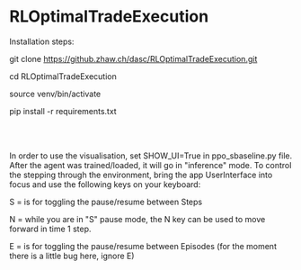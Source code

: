 # RLOptimalTradeExecution


Installation steps:

git clone https://github.zhaw.ch/dasc/RLOptimalTradeExecution.git

cd RLOptimalTradeExecution

source venv/bin/activate

pip install -r requirements.txt

<br/><br/>

In order to use the visualisation, set SHOW_UI=True in ppo_sbaseline.py file. After the agent was trained/loaded, it will go in "inference" mode. To control the stepping through the environment, bring the app UserInterface into focus and use the following keys on your keyboard:

S = is for toggling the pause/resume between Steps

N = while you are in "S" pause mode, the N key can be used to move forward in time 1 step.


E = is for toggling the pause/resume between Episodes (for the moment there is a little bug here, ignore E)
